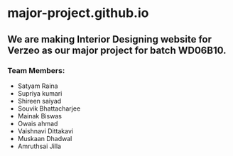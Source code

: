 # major-project.github.io

## We are making Interior Designing website for Verzeo as our major project for batch WD06B10.
### Team Members:
- Satyam Raina
- Supriya kumari
- Shireen saiyad
- Souvik Bhattacharjee
- Mainak Biswas
- Owais ahmad
- Vaishnavi Dittakavi
- Muskaan Dhadwal
- Amruthsai Jilla
